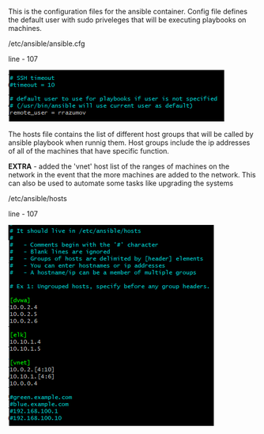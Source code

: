 This is the configuration files for the ansible container. Config file defines the default user with sudo priveleges that will be executing playbooks on machines.

/etc/ansible/ansible.cfg

line - 107

![Remote user](https://github.com/rrazumov-rrs/cyber-project/blob/main/IMAGES/ANSIBLE-REMOTE-USER.png)

The hosts file contains the list of different host groups that will be called by ansible playbook when runnig them. Host groups include the ip addresses of all of the machines that have specific function. 

**EXTRA** - added the 'vnet' host list of the ranges of machines on the network in the event that the more machines are added to the network. This can also be used to automate some tasks like upgrading the systems

/etc/ansible/hosts

line - 107

![Remote user](https://github.com/rrazumov-rrs/cyber-project/blob/main/IMAGES/ANSIBLE-HOSTS-FILE.png)